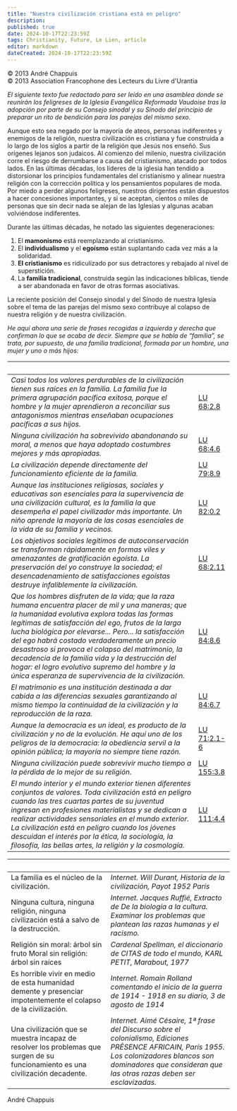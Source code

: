 ```yaml
---
title: "Nuestra civilización cristiana está en peligro"
description: 
published: true
date: 2024-10-17T22:23:59Z
tags: Christianity, Future, Le Lien, article
editor: markdown
dateCreated: 2024-10-17T22:23:59Z
---
```


<p class="v-card tema v-sheet--gris claro aclarar-3 px-2">© 2013 André Chappuis<br>© 2013 Association Francophone des Lecteurs du Livre d'Urantia</p>


_El siguiente texto fue redactado para ser leído en una asamblea donde se reunirán los feligreses de la Iglesia Evangélica Reformada Vaudoise tras la adopción por parte de su Consejo sinodal y su Sínodo del principio de preparar un rito de bendición para las parejas del mismo sexo._

Aunque esto sea negado por la mayoría de ateos, personas indiferentes y enemigos de la religión, nuestra civilización es cristiana y fue construida a lo largo de los siglos a partir de la religión que Jesús nos enseñó. Sus orígenes lejanos son judaicos. Al comienzo del milenio, nuestra civilización corre el riesgo de derrumbarse a causa del cristianismo, atacado por todos lados. En las últimas décadas, los líderes de la iglesia han tendido a distorsionar los principios fundamentales del cristianismo y alinear nuestra religión con la corrección política y los pensamientos populares de moda. Por miedo a perder algunos feligreses, nuestros dirigentes están dispuestos a hacer concesiones importantes, y si se aceptan, cientos o miles de personas que sin decir nada se alejan de las Iglesias y algunas acaban volviéndose indiferentes.

Durante las últimas décadas, he notado las siguientes degeneraciones:

1. El **mamonismo** está reemplazando al cristianismo.
2. El **individualismo** y el **egoísmo** están suplantando cada vez más a la solidaridad.
3. **El cristianismo** es ridiculizado por sus detractores y rebajado al nivel de superstición.
4. La **familia tradicional**, construida según las indicaciones bíblicas, tiende a ser abandonada en favor de otras formas asociativas.

La reciente posición del Consejo sinodal y del Sínodo de nuestra Iglesia sobre el tema de las parejas del mismo sexo contribuye al colapso de nuestra religión y de nuestra civilización.

_He aquí ahora una serie de frases recogidas a izquierda y derecha que confirman lo que se acaba de decir. Siempre que se habla de “familia”, se trata, por supuesto, de una familia tradicional, formada por un hombre, una mujer y uno o más hijos:_

&nbsp; | &nbsp;
--- | ---
_Casi todos los valores perdurables de la civilización tienen sus raíces en la familia. La familia fue la primera agrupación pacífica exitosa, porque el hombre y la mujer aprendieron a reconciliar sus antagonismos mientras enseñaban ocupaciones pacíficas a sus hijos._ | [LU 68:2.8](/es/The_Urantia_Book/68#p2_8)
_Ninguna civilización ha sobrevivido abandonando su moral, a menos que haya adoptado costumbres mejores y más apropiadas._ | [LU 68:4.6](/es/The_Urantia_Book/68#p4_6)
_La civilización depende directamente del funcionamiento eficiente de la familia._ | [LU 79:8.9](/es/The_Urantia_Book/79#p8_9)
_Aunque las instituciones religiosas, sociales y educativas son esenciales para la supervivencia de una civilización cultural, es la familia la que desempeña el papel civilizador más importante. Un niño aprende la mayoría de las cosas esenciales de la vida de su familia y vecinos._ | [LU 82:0.2](/es/The_Urantia_Book/82#p0_2)
_Los objetivos sociales legítimos de autoconservación se transforman rápidamente en formas viles y amenazantes de gratificación egoísta. La preservación del yo construye la sociedad; el desencadenamiento de satisfacciones egoístas destruye infaliblemente la civilización._ | [LU 68:2.11](/es/The_Urantia_Book/68#p2_11)
_Que los hombres disfruten de la vida; que la raza humana encuentra placer de mil y una maneras; que la humanidad evolutiva explora todas las formas legítimas de satisfacción del ego, frutos de la larga lucha biológica por elevarse... Pero... la satisfacción del ego habrá costado verdaderamente un precio desastroso si provoca el colapso del matrimonio, la decadencia de la familia vida y la destrucción del hogar: el logro evolutivo supremo del hombre y la única esperanza de supervivencia de la civilización._ | [LU 84:8.6](/es/The_Urantia_Book/84#p8_6)
_El matrimonio es una institución destinada a dar cabida a las diferencias sexuales garantizando al mismo tiempo la continuidad de la civilización y la reproducción de la raza._ | [LU 84:6.7](/es/The_Urantia_Book/84#p6_7)
_Aunque la democracia es un ideal, es producto de la civilización y no de la evolución. He aquí uno de los peligros de la democracia: la obediencia servil a la opinión pública; la mayoría no siempre tiene razón._ | [LU 71:2.1-6](/es/The_Urantia_Book/71#p2_1)
_Ninguna civilización puede sobrevivir mucho tiempo a la pérdida de lo mejor de su religión._ | [LU 155:3.8](/es/The_Urantia_Book/155#p3_8)
_El mundo interior y el mundo exterior tienen diferentes conjuntos de valores. Toda civilización está en peligro cuando las tres cuartas partes de su juventud ingresan en profesiones materialistas y se dedican a realizar actividades sensoriales en el mundo exterior. La civilización está en peligro cuando los jóvenes descuidan el interés por la ética, la sociología, la filosofía, las bellas artes, la religión y la cosmología._ | [LU 111:4.4](/es/The_Urantia_Book/111#p4_4)

&nbsp; | &nbsp;
--- | ---
La familia es el núcleo de la civilización. | _Internet. Will Durant, Historia de la civilización, Payot 1952 París_
Ninguna cultura, ninguna religión, ninguna civilización está a salvo de la destrucción. | _Internet. Jacques Ruffié, Extracto de De la biología a la cultura. Examinar los problemas que plantean las razas humanas y el racismo._
Religión sin moral: árbol sin fruto Moral sin religión: árbol sin raíces | _Cardenal Spellman, el diccionario de CITAS de todo el mundo, KARL PETIT, Marabout, 1977_
Es horrible vivir en medio de esta humanidad demente y presenciar impotentemente el colapso de la civilización. | _Internet. Romain Rolland comentando el inicio de la guerra de 1914 - 1918 en su diario, 3 de agosto de 1914_
Una civilización que se muestra incapaz de resolver los problemas que surgen de su funcionamiento es una civilización decadente. | _Internet. Aimé Césaire, 1ª frase del Discurso sobre el colonialismo, Ediciones PRÊSENCE AFRICAIN, París 1955. Los colonizadores blancos son dominadores que consideran que las otras razas deben ser esclavizadas._

André Chappuis

